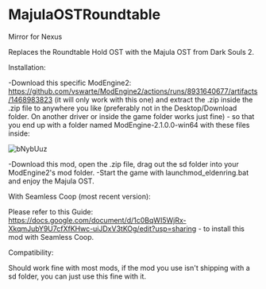 # MajulaOSTRoundtable

Mirror for Nexus

Replaces the Roundtable Hold OST with the Majula OST from Dark Souls 2.

Installation:

-Download this specific ModEngine2: https://github.com/vswarte/ModEngine2/actions/runs/8931640677/artifacts/1468983823﻿ (it will only work with this one) and extract the .zip inside the .zip file to anywhere you like (preferably not in the Desktop/Download folder. On another driver or inside the game folder works just fine) - so that you end up with a folder named ModEngine-2.1.0.0-win64 with these files inside:

![bNybUuz](https://github.com/user-attachments/assets/30c9ea97-7800-428d-b271-229d1297cb75)

-Download this mod, open the .zip file, drag out the sd folder into your ModEngine2's mod folder.
-Start the game with launchmod_eldenring.bat and enjoy the Majula OST.



With Seamless Coop (most recent version):

Please refer to this Guide: https://docs.google.com/document/d/1c0BqWI5WjRx-XkqmJubY9U7cfXfKHwc-uiJDxV3tKOg/edit?usp=sharing - to install this mod with Seamless Coop.



Compatibility:

Should work fine with most mods, if the mod you use isn't shipping with a sd folder, you can just use this fine with it.
